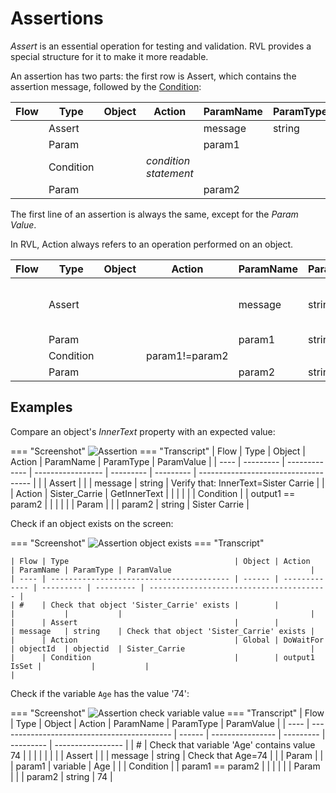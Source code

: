 # Assertions

*Assert* is an essential operation for testing and validation. RVL provides a special structure for it to make it more readable.

An assertion has two parts: the first row is Assert, which contains the assertion message, followed by the [Condition](Conditions.md):

| Flow | Type      | Object | Action                | ParamName | ParamType | ParamValue |
| ---- | --------- | ------ | --------------------- | --------- | --------- | ---------- |
|      | Assert    |        |                       | message   | string    |            |
|      | Param     |        |                       | param1    |           |            |
|      | Condition |        | *condition statement* |           |           |            |
|      | Param     |        |                       | param2    |           |            |


The first line of an assertion is always the same, except for the *Param Value*.

In RVL, Action always refers to an operation performed on an object.

| Flow | Type      | Object | Action         | ParamName | ParamType | ParamValue                                   |
| ---- | --------- | ------ | -------------- | --------- | --------- | -------------------------------------------- |
|      | Assert    |        |                | message   | string    | Assertion text to be displayed in the report |
|      | Param     |        |                | param1    | string    | Text1                                        |
|      | Condition |        | param1!=param2 |           |           |                                              |
|      | Param     |        |                | param2    | string    | Text2                                        |


## Examples

Compare an object's *InnerText* property with an expected value:

=== "Screenshot"
    ![Assertion](./img/Assertion_GetInnerTextCompare.png)
=== "Transcript"
    | Flow | Type      | Object        | Action            | ParamName | ParamType | ParamValue                           |
    | ---- | --------- | ------------- | ----------------- | --------- | --------- | ------------------------------------ |
    |      | Assert    |               |                   | message   | string    | Verify that: InnerText=Sister Carrie |
    |      | Action    | Sister_Carrie | GetInnerText      |           |           |                                      |
    |      | Condition |               | output1 == param2 |           |           |                                      |
    |      | Param     |               |                   | param2    | string    | Sister Carrie                        |

Check if an object exists on the screen:

=== "Screenshot"
    ![Assertion object exists](./img/Assertion_ObjectExists.png)
=== "Transcript"
    
    | Flow | Type                                     | Object | Action        | ParamName | ParamType | ParamValue                               |
    | ---- | ---------------------------------------- | ------ | ------------- | --------- | --------- | ---------------------------------------- |
    | #    | Check that object 'Sister_Carrie' exists |        |               |           |           |                                          |
    |      | Assert                                   |        |               | message   | string    | Check that object 'Sister_Carrie' exists |
    |      | Action                                   | Global | DoWaitFor     | objectId  | objectid  | Sister_Carrie                            |
    |      | Condition                                |        | output1 IsSet |           |           |                                          |
    

Check if the variable `Age` has the value '74':

=== "Screenshot"
    ![Assertion check variable value](./img/Assertion_CheckVariableValue.png)
=== "Transcript"
    | Flow | Type                                        | Object | Action           | ParamName | ParamType | ParamValue        |
    | ---- | ------------------------------------------- | ------ | ---------------- | --------- | --------- | ----------------- |
    | #    | Check that variable 'Age' contains value 74 |        |                  |           |           |                   |
    |      | Assert                                      |        |                  | message   | string    | Check that Age=74 |
    |      | Param                                       |        |                  | param1    | variable  | Age               |
    |      | Condition                                   |        | param1 == param2 |           |           |                   |
    |      | Param                                       |        |                  | param2    | string    | 74                |